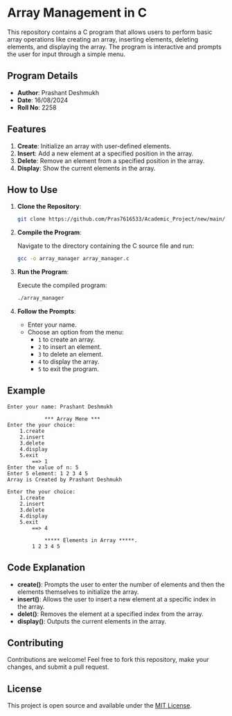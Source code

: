 # Array Management in C

This repository contains a C program that allows users to perform basic array operations like creating an array, inserting elements, deleting elements, and displaying the array. The program is interactive and prompts the user for input through a simple menu.

## Program Details

- **Author**: Prashant Deshmukh
- **Date**: 16/08/2024
- **Roll No**: 2258

## Features

1. **Create**: Initialize an array with user-defined elements.
2. **Insert**: Add a new element at a specified position in the array.
3. **Delete**: Remove an element from a specified position in the array.
4. **Display**: Show the current elements in the array.

## How to Use

1. **Clone the Repository**:

   ```bash
   git clone https://github.com/Pras7616533/Academic_Project/new/main/C_%20project/Teach_data/CID.git
   ```

2. **Compile the Program**:

   Navigate to the directory containing the C source file and run:

   ```bash
   gcc -o array_manager array_manager.c
   ```

3. **Run the Program**:

   Execute the compiled program:

   ```bash
   ./array_manager
   ```

4. **Follow the Prompts**:

   - Enter your name.
   - Choose an option from the menu:
     - `1` to create an array.
     - `2` to insert an element.
     - `3` to delete an element.
     - `4` to display the array.
     - `5` to exit the program.

## Example

```Output
Enter your name: Prashant Deshmukh

            *** Array Mene ***
Enter the your choice:
    1.create
    2.insert
    3.delete
    4.display
    5.exit
        ==> 1
Enter the value of n: 5
Enter 5 element: 1 2 3 4 5
Array is Created by Prashant Deshmukh

Enter the your choice:
    1.create
    2.insert
    3.delete
    4.display
    5.exit
        ==> 4

            ***** Elements in Array *****.
        1 2 3 4 5
```

## Code Explanation

- **create()**: Prompts the user to enter the number of elements and then the elements themselves to initialize the array.
- **insert()**: Allows the user to insert a new element at a specific index in the array.
- **delet()**: Removes the element at a specified index from the array.
- **display()**: Outputs the current elements in the array.

## Contributing

Contributions are welcome! Feel free to fork this repository, make your changes, and submit a pull request.

## License

This project is open source and available under the [MIT License](LICENSE).

